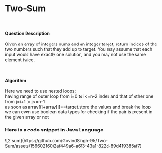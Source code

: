 # Two-Sum
<br>
<h4>Question Description</h4>
<p>
Given an array of integers nums and an integer target, return indices of the two numbers such that they add up to target.
You may assume that each input would have exactly one solution, and you may not use the same element twice.
</p>
<br>
<h4>
  Algorithm
</h4>
<p>
 Here we need to use nested loops;<br>
having range of outer loop from i=0 to i<=n-2 index and that of other one from j=i+1 to j<=n-1
<br>as soon as array[i]+array[j]==target,store the values and break the loop
<br>we can even use boolean data types for checking if the pair is present in the given array or not 
</p>
<h3>
  Here is a code snippet in Java Language
</h3>
<p>
  ![2 sum](https://github.com/GovindSingh-95/Two-Sum/assets/156602160/2af449a6-a6f3-43a1-822d-89d419385af7)
</p>
